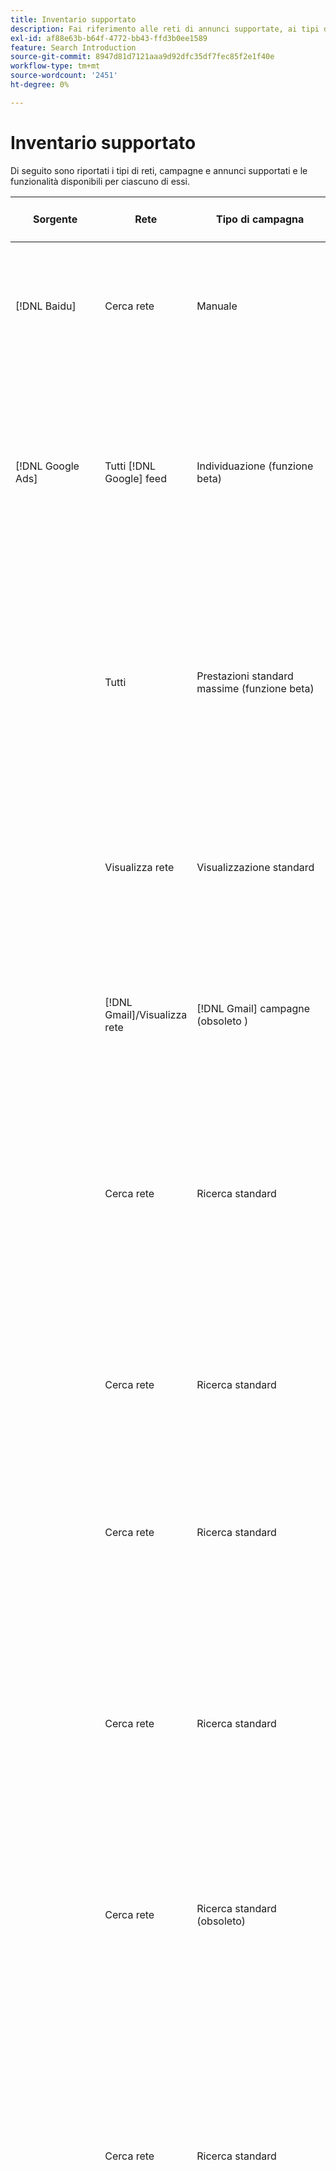 ```yaml
---
title: Inventario supportato
description: Fai riferimento alle reti di annunci supportate, ai tipi di campagne e ai tipi di annunci.
exl-id: af88e63b-b64f-4772-bb43-ffd3b0ee1589
feature: Search Introduction
source-git-commit: 8947d81d7121aaa9d92dfc35df7fec85f2e1f40e
workflow-type: tm+mt
source-wordcount: '2451'
ht-degree: 0%

---
```


# Inventario supportato

Di seguito sono riportati i tipi di reti, campagne e annunci supportati e le funzionalità disponibili per ciascuno di essi.

| Sorgente | Rete | Tipo di campagna | Tipo di annuncio | Sincronizza e visualizza | Crea/Modifica | Traccia[^1] | Ottimizza | Report[^2] | Supporto Adobe Analytics[^3] |
|----|----|----|----|----|----|----|----|----|----|
| [!DNL Baidu] | Cerca rete | Manuale | Testo | Automatico tramite API | Utilizzo di [visualizzazioni di gestione delle campagne](/help/search-social-commerce/campaign-management/campaigns/campaign-management-options.md) e [bulksheet](/help/search-social-commerce/campaign-management/bulksheets/bulksheet-about.md) | Sì | Campagne con strategia di offerta CPC manuale | Dati a livello di annuncio | Dati di Analytics per Ricerca, Social e Commerce<br><br>Dati a livello di annuncio da Search, Social e Commerce ad Analytics |
| [!DNL Google Ads] | Tutti [!DNL Google] feed | Individuazione (funzione beta) | Individuazione (annunci a immagine singola)<br><br>Carosello di scoperta (annunci carosello con più immagini) | Automatico tramite API | — | Sì | Solo in portfolio ibridi<br><br>Le offerte e gli obiettivi della strategia di offerta vengono impostati a livello di campagna, insieme ai budget della campagna, in base al tipo di ottimizzazione. | Dati a livello di annuncio | Dati a livello di annuncio per Search, Social e Commerce [utilizzo del codice di tracciamento AMO ID aggiornato](/help/integrations/analytics/ids.md#amo-id-formats)[^4]<br><br>Dati a livello di annuncio da Search, Social e Commerce ad Analytics |
| | Tutti | Prestazioni standard massime (funzione beta) | Tutti i tipi | Automatico tramite API | Creare/modificare una campagna e caricare le risorse nelle impostazioni della campagna nella vista Campagne<br><br>Sono disponibili solo le impostazioni richieste. Per le impostazioni facoltative e i gruppi di voci, accedere a [!DNL [!DNL Google Ads] Ads]. | Sì | Solo in portfolio ibridi<br><br>Gli obiettivi della strategia di offerta sono fissati a livello di campagna, insieme ai budget della campagna. | Dati a livello di campagna<br><br>I dati per l’elenco dei gruppi non sono disponibili e la rete di annunci non fornisce dati a livello di annuncio. | Dati di Analytics per Ricerca, Social e Commerce<br><br>Dati a livello di campagna da Search, Social e Commerce ad Analytics. Richiede l&#39;aggiornamento [Codice di tracciamento AMO ID](/help/integrations/analytics/ids.md#amo-id-formats). |
| | Visualizza rete | Visualizzazione standard | Immagine | Automatico tramite API | Modifica URL e stato solo tramite [bulksheet](/help/search-social-commerce/campaign-management/bulksheets/bulksheet-about.md) | Sì, quando aggiungi manualmente i tag di tracciamento dei clic ai modelli di tracciamento all’interno della rete di annunci | — | Dati a livello di annuncio, ma nessun dato view-through | Dati di Analytics per Ricerca, Social e Commerce<br><br>Dati a livello di annuncio da Search, Social e Commerce ad Analytics, ma non dati view-through |
| | [!DNL Gmail]/Visualizza rete | [!DNL Gmail] campagne (obsoleto ) | [!DNL Gmail] | — | — | — | — | Solo dati a livello di campagna legacy | Dati Analytics legacy per ricerca, social e commerce<br><br>Dati legacy a livello di campagna da Search, Social e Commerce ad Analytics |
| | Cerca rete | Ricerca standard | Solo chiamata | Automatico tramite API | Utilizzo di [visualizzazioni di gestione delle campagne](/help/search-social-commerce/campaign-management/campaigns/campaign-management-options.md) | Sì, utilizzando il suffisso della pagina di destinazione a livello di account e il modello di tracciamento o aggiungendoli manualmente a livello di annuncio in [!DNL [!DNL Google Ads] Annunci] Manager | — | Visualizzazioni a livello di gruppo di annunci e clic solo dalla rete di annunci; nessun ricavo | — |
| | Cerca rete | Ricerca standard | \[Expanded\] Ricerca dinamica Tipo creativo &quot;Edsa&quot; | Automatico tramite API | Utilizzo di [visualizzazioni di gestione delle campagne](/help/search-social-commerce/campaign-management/campaigns/campaign-management-options.md) e [bulksheet](/help/search-social-commerce/campaign-management/bulksheets/bulksheet-about.md) | Sì | Sì<br><br>Per i gruppi di annunci quando la campagna specifica un dominio del sito web; in caso contrario, per i target di ricerca dinamica. | Dati a livello di campagna e di gruppo di annunci<br><br>La rete di annunci non fornisce dati a livello di annuncio. | Dati di Analytics per Ricerca, Social e Commerce<br><br>Dati a livello di campagna e di gruppo di annunci da Search, Social &amp; Commerce ad Analytics |
| | Cerca rete | Ricerca standard | Testo espanso (obsoleto a giugno 2022) | Automatico tramite API | Eliminazione tramite [visualizzazioni di gestione delle campagne](/help/search-social-commerce/campaign-management/campaigns/campaign-management-options.md), [bulksheet](/help/search-social-commerce/campaign-management/bulksheets/bulksheet-about.md), e [feed gestione inventario](/help/search-social-commerce/campaign-management/inventory-feeds/inventory-feeds-about.md) | Sì | — | Dati a livello di annuncio | Dati di Analytics per Ricerca, Social e Commerce<br><br>Dati a livello di annuncio da Search, Social e Commerce ad Analytics |
| | Cerca rete | Ricerca standard | Ricerca reattiva | Automatico tramite API | Utilizzo di [visualizzazioni di gestione delle campagne](/help/search-social-commerce/campaign-management/campaigns/campaign-management-options.md), [bulksheet](/help/search-social-commerce/campaign-management/bulksheets/bulksheet-about.md), e [feed gestione inventario](/help/search-social-commerce/campaign-management/inventory-feeds/inventory-feeds-about.md) | Sì | Sì | Dati a livello di annuncio per tutti gli elementi pubblicitari disponibili<br><br><b>Nota:</b> [!DNL [!DNL Google Ads] Ads] non fornisce dati al di fuori dei suoi editor nativi sulle combinazioni di testo visualizzate come annunci. Per ulteriori informazioni sul reporting per ogni combinazione di testo, vedi [[!DNL [!DNL Google Ads] Annunci] documentazione](https://support.google.com/google-ads/answer/7684791). | Dati di Analytics per Ricerca, Social e Commerce<br><br>Dati a livello di annuncio da Search, Social e Commerce ad Analytics |
| | Cerca rete | Ricerca standard (obsoleto) | Testo | Automatico tramite API | Modifiche di stato agli annunci esistenti solo utilizzando [bulksheet](/help/search-social-commerce/campaign-management/bulksheets/bulksheet-about.md) | Sì | Sì | Dati a livello di annuncio | Dati di Analytics per Ricerca, Social e Commerce<br><br>Dati a livello di annuncio da Search, Social e Commerce ad Analytics |
| | Cerca rete | Ricerca standard | <i>Estensione annuncio:</i><br><br>Sitelink (a livello di account, campagna e gruppo di annunci) | Automatico tramite API | Utilizzo di [visualizzazioni di gestione delle campagne](/help/search-social-commerce/campaign-management/campaigns/campaign-management-options.md) e [bulksheet](/help/search-social-commerce/campaign-management/bulksheets/bulksheet-about.md) | —<br><br>I sitelink hanno un campo &quot;Modello di tracciamento&quot;, ma Search, Social &amp; Commerce mappa i clic e le conversioni risultanti nella parola chiave associata, non nel singolo sitelink. | — Search, Social e Commerce non vengono ottimizzati per il sitelink. Viene invece ottimizzato in base alla parola chiave associata all’annuncio in cui è incluso il sitelink. | —<br><br>Sono disponibili dati per la parola chiave associata. In entrata [!DNL Google Ads], è possibile visualizzare i dati sulle prestazioni a livello di sitelink sul [!DNL Campaigns] scheda > [!DNL Ad Extensions] scheda.<br><br>Per vedere quali singole conversioni sono risultate da un clic su un sitelink, genera un [Rapporto di transazione](/help/search-social-commerce/reports/management/basic-advanced/transaction-report.md). Il [!UICONTROL Link Type] il valore della colonna per un sitelink è <code>sl:&lt;sitelink text=&quot;&quot;></code>, ad esempio sl:Consulta Offerte correnti. | Dati per la parola chiave associata solo da Search, Social e Commerce ad Analytics |
| | Cerca rete | Ricerca standard | <i>Altre estensioni annuncio:</i><br><br>Estensione didascalia<br><br>Estensione posizione<br><br>Estensione telefonica | Automatico tramite API | Utilizzo di [visualizzazioni di gestione delle campagne](/help/search-social-commerce/campaign-management/campaigns/campaign-management-options.md) | —<br><br>I sitelink hanno un campo &quot;Modello di tracciamento&quot;, ma Search, Social &amp; Commerce mappa i clic e le conversioni risultanti nella parola chiave associata, non nel singolo sitelink.<br><br>Gli altri tipi di estensioni degli annunci non hanno un URL da monitorare e Search, Social e Commerce non possono mappare i dati di conversione su di essi. | — | —<br><br>[!DNL Google Ads] mappa i clic su un’estensione dell’annuncio alla parola chiave associata all’annuncio in cui l’estensione è inclusa.<br><br>In Search, Social e Commerce non sono disponibili dati sui costi o sui clic a livello di estensione. In entrata [!DNL Google Ads], puoi visualizzare i dati relativi ai costi e fare clic su di essi a livello di estensione nella [!DNL Campaigns] scheda > [!DNL Ad Extensions] scheda.<br><br>Per vedere quali singole conversioni sono risultate da un clic su un Sitelink, genera un [Rapporto di transazione](/help/search-social-commerce/reports/management/basic-advanced/transaction-report.md). Il [!UICONTROL Link Type] colonna per un sitelink è <code>sl:&lt;sitelink text=&quot;&quot;></code>, ad esempio sl:Consulta Offerte correnti. | Dati per la parola chiave associata solo da Search, Social e Commerce ad Analytics |
| | Rete acquisti | Acquisti standard | Acquisti di prodotti (tipo creativo &quot;Product&quot;) | Automatico tramite API | La copia dell’annuncio viene generata automaticamente per i gruppi di prodotti nel gruppo di annunci. Modifica lo stato dell’annuncio solo utilizzando [bulksheet](/help/search-social-commerce/campaign-management/bulksheets/bulksheet-about.md) e [feed gestione inventario](/help/search-social-commerce/campaign-management/inventory-feeds/inventory-feeds-about.md)<br><br>Puoi creare le campagne principali, i gruppi di annunci e i gruppi di prodotti e modificarne solo lo stato utilizzando [visualizzazioni di gestione delle campagne](/help/search-social-commerce/campaign-management/campaigns/campaign-management-options.md), [bulksheet](/help/search-social-commerce/campaign-management/bulksheets/bulksheet-about.md) e [feed gestione inventario](/help/search-social-commerce/campaign-management/inventory-feeds/inventory-feeds-about.md). | Sì, quando aggiungi manualmente i tag di tracciamento dei clic ai modelli di tracciamento all’interno della rete di annunci | Sì | Dati a livello di campagna, gruppo di annunci e gruppo di prodotti [!DNL Google Ads] non fornisce dati sulle prestazioni a livello di annuncio per le campagne di acquisto. | Dati di Analytics per Ricerca, Social e Commerce<br><br>Dati a livello di campagna, gruppo di annunci e gruppo di prodotti da Search, Social &amp; Commerce ad Analytics |
| | [!DNL YouTube] | Video | Video | Richiede [consenso](/help/search-social-commerce/tools/sync-inventory.md); tramite API<br><br>Solo dettagli annuncio di base, senza miniature | — | Sì, quando aggiungi manualmente i tag di tracciamento dei clic ai modelli di tracciamento all’interno della rete di annunci | Campagne con [!UICONTROL Maximize Conversions] strategia d&#39;offerta solo per i portafogli ibridi<br><br>Il portfolio ibrido deve includere solo [!DNL YouTube] campagne. | Dati a livello di campagna e di gruppo di annunci<br><br>La rete di annunci non fornisce dati a livello di annuncio. | Dati di Analytics per Ricerca, Social e Commerce<br><br>Dati a livello di campagna e di gruppo di annunci da Search, Social &amp; Commerce ad Analytics |
| [!DNL Microsoft Advertising] | Tutti | Prestazioni standard massime (funzione beta in Search, Social e Commerce) | Tutti i tipi | Automatico tramite API | Creare/modificare una campagna nelle impostazioni della campagna nella vista Campagne<br><br>Sono disponibili solo le impostazioni richieste. Per le impostazioni facoltative e i gruppi di voci, accedere a [!DNL [!DNL Microsoft Advertising] Ads]. | Sì | Solo in portfolio ibridi<br><br>Gli obiettivi della strategia di offerta sono fissati a livello di campagna, insieme ai budget della campagna. | Dati a livello di campagna<br><br>I dati per l’elenco dei gruppi non sono disponibili e la rete di annunci non fornisce dati a livello di annuncio. | — |
|  | Audience Network | Tipi di campagne del pubblico:<br><br>&quot;Audience (image)&quot; e &quot;Audience (feed)&quot;) | Reattivo<br><br>Include annunci basati su immagini e annunci basati su feed di prodotto solo per la rete di pubblico | Automatico tramite API | Utilizzo di [visualizzazioni di gestione delle campagne](/help/search-social-commerce/campaign-management/campaigns/campaign-management-options.md) e [bulksheet](/help/search-social-commerce/campaign-management/bulksheets/bulksheet-about.md) | Sì | Sì per campagne CPC (eCPC) avanzate<br><br>Non disponibile per le campagne CPM | Dati a livello di annuncio | Dati di Analytics per Ricerca, Social e Commerce<br><br>Dati a livello di annuncio da Search, Social e Commerce ad Analytics |
| | Audience Network | Ricerca | Annunci di testo espansi con &quot;[!DNL Prefer Audience Ad Format]&quot; selezionato/i | Automatico tramite API | Utilizzo di [visualizzazioni di gestione delle campagne](/help/search-social-commerce/campaign-management/campaigns/campaign-management-options.md)<br><br>Nessun supporto per le estensioni per annunci di immagini | Sì | Sì | Dati a livello di annuncio | Dati di Analytics per Ricerca, Social e Commerce<br><br>Dati a livello di annuncio da Search, Social e Commerce ad Analytics |
| | Cerca rete | Ricerca | \[Espansa\] Ricerca dinamica | Automatico tramite API | Utilizzo di [visualizzazioni di gestione delle campagne](/help/search-social-commerce/campaign-management/campaigns/campaign-management-options.md) e [bulksheet](/help/search-social-commerce/campaign-management/bulksheets/bulksheet-about.md) | Sì | Sì | Dati a livello di annuncio | Dati di Analytics per Ricerca, Social e Commerce<br><br>Dati a livello di annuncio da Search, Social e Commerce ad Analytics |
| | Cerca rete | Ricerca | Testo espanso (obsoleto a febbraio 2023) | Automatico tramite API | Modifica lo stato solo per gli annunci esistenti utilizzando [visualizzazioni di gestione delle campagne](/help/search-social-commerce/campaign-management/campaigns/campaign-management-options.md), [bulksheet](/help/search-social-commerce/campaign-management/bulksheets/bulksheet-about.md), e [feed gestione inventario](/help/search-social-commerce/campaign-management/inventory-feeds/inventory-feeds-about.md) | Sì | Sì | Dati a livello di annuncio | Dati di Analytics per Ricerca, Social e Commerce<br><br>Dati a livello di annuncio da Search, Social e Commerce ad Analytics |
| | Cerca rete | Ricerca | Multimedia | Automatico tramite API | Utilizzo di [visualizzazioni di gestione delle campagne](/help/search-social-commerce/campaign-management/campaigns/campaign-management-options.md). Modifica il supporto anche per stato e URL solo in [bulksheet](/help/search-social-commerce/campaign-management/bulksheets/bulksheet-about.md) | Sì | Sì | Dati a livello di annuncio | Dati di Analytics per Ricerca, Social e Commerce<br><br>Dati a livello di annuncio da Search, Social e Commerce ad Analytics |
| | Cerca rete | Ricerca | Ricerca reattiva | Automatico tramite API | Utilizzo di [visualizzazioni di gestione delle campagne](/help/search-social-commerce/campaign-management/campaigns/campaign-management-options.md), [bulksheet](/help/search-social-commerce/campaign-management/bulksheets/bulksheet-about.md), e [feed gestione inventario](/help/search-social-commerce/campaign-management/inventory-feeds/inventory-feeds-about.md) | Sì | Sì | Dati a livello di annuncio | Dati di Analytics per Ricerca, Social e Commerce<br><br>Dati a livello di annuncio da Search, Social e Commerce ad Analytics |
| | Cerca rete | Ricerca | Testo standard (obsoleto nel 2017) | Automatico tramite API | Modifica solo con [visualizzazioni di gestione delle campagne](/help/search-social-commerce/campaign-management/campaigns/campaign-management-options.md) e [bulksheet](/help/search-social-commerce/campaign-management/bulksheets/bulksheet-about.md) | Sì | Sì | Dati a livello di annuncio | Dati di Analytics per Ricerca, Social e Commerce<br><br>Dati a livello di annuncio da Search, Social e Commerce ad Analytics |
| | Cerca rete | Ricerca standard | <i>Estensione annuncio:</i><br><br>Sitelink (a livello di campagna) | Automatico tramite API | Utilizzo di [visualizzazioni di gestione delle campagne](/help/search-social-commerce/campaign-management/campaigns/campaign-management-options.md) e [bulksheet](/help/search-social-commerce/campaign-management/bulksheets/bulksheet-about.md) | —<br><br>I sitelink a livello di campagna hanno un &quot;[!UICONTROL Tracking Template]&quot;, ma Search, Social &amp; Commerce mappa i clic e le conversioni risultanti nella parola chiave associata, non nel singolo sitelink. | —<br><br>Search, Social e Commerce non vengono ottimizzati per il sitelink. Viene invece ottimizzato in base alla parola chiave associata all’annuncio in cui è incluso il sitelink. | —<br><br>Sono disponibili dati per la parola chiave associata. Per i dati sulle prestazioni a livello di sitelink, utilizza [!DNL Microsoft Advertising] editor di annunci.<br><br>Per vedere quali singole conversioni sono risultate da un clic su un sitelink, genera un [Rapporto di transazione](/help/search-social-commerce/reports/management/basic-advanced/transaction-report.md)Rapporto. Il [!UICONTROL Link Type] colonna per un sitelink è <code>sl:&lt;sitelink text=&quot;&quot;></code>, ad esempio sl:Consulta Offerte correnti. | Dati per la parola chiave associata solo da Search, Social e Commerce ad Analytics |
| | Rete acquisti | Acquisti standard | Prodotto | Automatico tramite API | Righe promozione che utilizzano [visualizzazioni di gestione delle campagne](/help/search-social-commerce/campaign-management/campaigns/campaign-management-options.md) e [bulksheet](/help/search-social-commerce/campaign-management/bulksheets/bulksheet-about.md); gli annunci vengono generati automaticamente. Puoi creare la campagna principale, il gruppo di annunci e i gruppi di prodotti utilizzando [visualizzazioni di gestione delle campagne](/help/search-social-commerce/campaign-management/campaigns/campaign-management-options.md), [bulksheet](/help/search-social-commerce/campaign-management/bulksheets/bulksheet-about.md), e [feed gestione inventario](/help/search-social-commerce/campaign-management/inventory-feeds/inventory-feeds-about.md). | Sì, quando aggiungi manualmente i tag di tracciamento dei clic ai modelli di tracciamento all’interno della rete di annunci | Sì | Dati a livello di annuncio<br><br>Per vedere quali singole conversioni sono risultate da un clic su un annuncio, genera un [Rapporto di transazione](/help/search-social-commerce/reports/management/basic-advanced/transaction-report.md); il [!UICONTROL Link Type] colonna per un elenco di prodotti è `pla:&lt;product ID&gt;`, ad esempio pla:8525822. | Dati di Analytics per Ricerca, Social e Commerce<br><br>Dati a livello di annuncio da Search, Social e Commerce ad Analytics |
| | Shopping: Shopping intelligente | Smart Shopping (funzione beta in Search, Social e Commerce) | Prodotto | Automatico tramite API per impostazione predefinita, ma può essere [opt-out](/help/search-social-commerce/tools/sync-inventory.md) | — | Sì, quando aggiungi manualmente i tag di tracciamento dei clic ai modelli di tracciamento all’interno della rete di annunci | Cerca nelle campagne con [!UICONTROL Maximize Conversion Value] e [!UICONTROL tROAS] strategie di offerta solo nei portfolio ibridi<br><br>L&#39;obiettivo deve includere solo [!DNL Adobe] e il caricamento degli obiettivi di Search, Social e Commerce in [!DNL Microsoft Advertising]. | Dati a livello di annuncio<br><br>Per vedere quali singole conversioni sono risultate da un clic su un annuncio, genera un [Rapporto di transazione](/help/search-social-commerce/reports/management/basic-advanced/transaction-report.md); il [!UICONTROL Link Type] colonna per un elenco di prodotti è `pla:&lt;product ID&gt;`, ad esempio pla:8525822. | Dati di Analytics per Ricerca, Social e Commerce<br><br>Dati a livello di annuncio da Search, Social e Commerce ad Analytics |
| [!DNL Naver] | Cerca rete | Sito Web | Testo | —<br><br>Nessuna sincronizzazione, ma puoi replicare manualmente la struttura dell’account e caricare metriche del traffico giornaliero per l’attribuzione di reporting e conversione<br><br>Consulta &quot;[Implementare [!DNL Naver] account di solo tracciamento](/help/search-social-commerce/campaign-management/naver-tracking-only-account-implement.md).&quot; | —<br><br>Puoi replicare/modificare manualmente la struttura dei conti utilizzando [modelli di bulksheet](/help/search-social-commerce/campaign-management/bulksheets/bulksheet-about.md). | Sì, quando aggiungi tag di tracciamento dei clic alle impostazioni delle parole chiave all’interno della rete di annunci | —<br><br>Nessuna offerta | Dati a livello di annuncio | Dati di Analytics per Ricerca, Social e Commerce, ma non viceversa |
| [!DNL Pinterest] (Supporto sincronizzazione terminato nel 2022) | Cerca rete | Campagne di traffico con solo posizionamenti di ricerca e gruppi di annunci con targeting per parole chiave | Spillo promosso | —<br><br>Le informazioni dell’account legacy fino al 21 luglio 2022 sono disponibili in sola lettura. | — | — | — | impression e clic legacy a livello di annuncio solo da Pinterest, ma senza ricavi, sincronizzati fino al 21 luglio 2022. | Dati di Analytics per Ricerca, Social e Commerce, ma non viceversa |
| [!DNL Yahoo! Display Network] | Visualizza rete | Visualizzazione | Banner, immagine reattiva | Automatico tramite API, ma di sola lettura | — | Sì, quando aggiungi manualmente i tag di tracciamento dei clic ai modelli di tracciamento all’interno della rete di annunci | Campagne con [!UICONTROL Manual CPC] solo strategia di offerta<br><br>La stessa offerta viene applicata a tutti gli annunci di un gruppo di annunci. | Dati a livello di annuncio | Dati di Analytics per Ricerca, Social e Commerce<br><br>Dati a livello di annuncio da Search, Social e Commerce ad Analytics |
| | Cerca rete | Ricerca | Testo (lungo e corto) | Automatico tramite API | — | Sì, quando aggiungi manualmente i tag di tracciamento dei clic ai modelli di tracciamento all’interno della rete di annunci | Campagne con strategia di offerta CPC manuale<br><br>La stessa offerta viene applicata a tutti gli annunci di un gruppo di annunci. | Dati a livello di annuncio | Dati di Analytics per Ricerca, Social e Commerce<br><br>Dati a livello di annuncio da Search, Social e Commerce ad Analytics |
| [!DNL Yahoo! Japan Ads] | Cerca rete | Ricerca sponsorizzata | Testo esteso<br><br>(Solo per annunci legacy; obsoleto a settembre 2022 al posto della ricerca responsive) | Automatico tramite API | Elimina solo tramite [visualizzazioni di gestione delle campagne](/help/search-social-commerce/campaign-management/campaigns/campaign-management-options.md), [bulksheet](/help/search-social-commerce/campaign-management/bulksheets/bulksheet-about.md), e [feed gestione inventario](/help/search-social-commerce/campaign-management/inventory-feeds/inventory-feeds-about.md) | Sì | Campagne con [!UICONTROL Manual CPC] solo strategia di offerta | Dati a livello di annuncio | Dati di Analytics per Ricerca, Social e Commerce<br><br>Dati a livello di annuncio da Search, Social e Commerce ad Analytics |
| | Cerca rete | Ricerca sponsorizzata | Ricerca reattiva | Automatico tramite API | — | Sì, quando aggiungi manualmente i tag di tracciamento dei clic all’interno della rete di annunci | Campagne con [!UICONTROL Manual CPC] solo strategia di offerta | Dati a livello di annuncio | Dati di Analytics per Ricerca, Social e Commerce<br><br>Dati a livello di annuncio da Search, Social e Commerce ad Analytics |
| | Cerca rete | Ricerca sponsorizzata | Annunci di testo standard (obsoleto nel 2017) | Automatico tramite API | Elimina solo tramite [bulksheet](/help/search-social-commerce/campaign-management/bulksheets/bulksheet-about.md) | Sì | Campagne con [!UICONTROL Manual CPC] solo strategia di offerta | Dati a livello di annuncio | Dati di Analytics per Ricerca, Social e Commerce<br><br>Dati a livello di annuncio da Search, Social e Commerce ad Analytics |
| [!DNL Yahoo Native] (Supporto sincronizzazione terminato nel 2022) | Rete nativa | Nativa | Testo | —<br><br>Le informazioni dell’account legacy fino al 10 marzo 2022 sono disponibili in sola lettura. | — | — | — | —<br><br>Dati legacy a livello di annuncio sincronizzati fino al 10 marzo 2022. | Dati di Analytics per Ricerca, Social e Commerce, ma non viceversa |
| [!DNL Yandex] | Cerca rete | Ricerca | Testo | Automatico tramite API | Utilizzo di [visualizzazioni di gestione delle campagne](/help/search-social-commerce/campaign-management/campaigns/campaign-management-options.md), [bulksheet](/help/search-social-commerce/campaign-management/bulksheets/bulksheet-about.md), e [feed gestione inventario](/help/search-social-commerce/campaign-management/inventory-feeds/inventory-feeds-about.md) | Sì | Campagne con strategia di offerta CPC | Dati a livello di annuncio | Dati di Analytics per Ricerca, Social e Commerce<br><br>Dati a livello di annuncio da Search, Social e Commerce ad Analytics |
| | Visualizza rete | Visualizzazione/Contenuto | Testo | Automatico tramite API | Utilizzo di [visualizzazioni di gestione delle campagne](/help/search-social-commerce/campaign-management/campaigns/campaign-management-options.md), [bulksheet](/help/search-social-commerce/campaign-management/bulksheets/bulksheet-about.md), e [feed gestione inventario](/help/search-social-commerce/campaign-management/inventory-feeds/inventory-feeds-about.md) | Sì | Campagne con strategia di offerta CPC | Dati a livello di annuncio | Dati di Analytics per Ricerca, Social e Commerce<br><br>Dati a livello di annuncio da Search, Social e Commerce ad Analytics |

[^1]: per la maggior parte delle reti e dei tipi di campagne pubblicitarie, quando abiliti il &quot;[!UICONTROL EF Redirect]&quot; e &quot;[!UICONTROL Auto Upload]&quot;impostazioni di tracciamento per una campagna attiva (impostate a livello di campagna o ereditate dalle impostazioni dell’account), Search, Social e Commerce crea e carica automaticamente gli URL di tracciamento per i componenti del gruppo di annunci nella rete di annunci ogni volta che si sincronizza con essa. In caso contrario, devi generare URL di tracciamento e aggiungerli alle impostazioni dell’account, della campagna o del componente della campagna. Consulta &quot;[Quando e come generare URL di tracciamento dei clic per rete di annunci e oggetto](/help/search-social-commerce/tracking/click-tracking-ways-to-generate.md).&quot;

[^2]: consulta &quot;Tipi di portfolio idonei per strategia di offerta della campagna&quot; nella Guida all’ottimizzazione, accessibile da Search, Social e Commerce.

[^3]: richiede un’integrazione con Adobe Analytics. Consulta &quot;[Panoramica di Analytics, ad Adobe Advertising](https://experienceleague.adobe.com/docs/advertising/integrations/analytics/overview.html).&quot;

[^4]: [!DNL Analytics] I dati vengono inviati a Search, Social e Commerce utilizzando il parametro di tracciamento dell’AMO ID aggiornato (che inizia con `s_kwcid`), indipendentemente dal formato AMO ID normalmente utilizzato per l’account. Se utilizzi normalmente la versione precedente dell’AMO ID, ti consigliamo di effettuare l’aggiornamento al nuovo formato AMO ID per una migliore esperienza. Tuttavia, anche se i dati relativi a clic/costi e ricavi vengono tracciati utilizzando AMO ID diversi, entrambi i set di dati sono completamente classificati e aggregati nella stessa campagna e nello stesso account.
